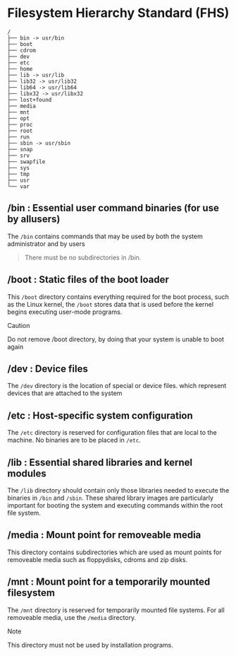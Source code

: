 # Filesystem Hierarchy Standard (FHS)

```
/
├── bin -> usr/bin
├── boot
├── cdrom
├── dev
├── etc
├── home
├── lib -> usr/lib
├── lib32 -> usr/lib32
├── lib64 -> usr/lib64
├── libx32 -> usr/libx32
├── lost+found
├── media
├── mnt
├── opt
├── proc
├── root
├── run
├── sbin -> usr/sbin
├── snap
├── srv
├── swapfile
├── sys
├── tmp
├── usr
└── var
```

## /bin : Essential user command binaries (for use by allusers)
 
The `/bin` contains commands that may be used by both the system administrator and by users

> There must be no subdirectories in /bin.

## /boot : Static files of the boot loader

This `/boot` directory contains everything required for the boot process, such as the Linux kernel, the `/boot` stores data that is used before the kernel begins executing user-mode programs.

> [!CAUTION]  
> Do not remove /boot directory, by doing that your system is unable to boot again

## /dev : Device files

The `/dev` directory is the location of special or device files. which  represent devices that are attached to the system

## /etc : Host-specific system configuration

The `/etc` directory is reserved for configuration files that are local to the machine. No binaries are to be placed in `/etc`. 

## /lib : Essential shared libraries and kernel modules

The `/lib` directory should contain only those libraries needed to execute the binaries in `/bin` and `/sbin`. These shared library images are particularly important for booting the system and executing commands within the root file system.

## /media : Mount point for removeable media

This directory contains subdirectories which are used as mount points for removeable media such as floppydisks, cdroms and zip disks.

## /mnt : Mount point for a temporarily mounted filesystem

The `/mnt` directory is reserved for temporarily mounted file systems. For all removeable media, use the `/media` directory.

> [!NOTE]  
> This directory must not be used by installation programs.
